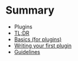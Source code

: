 # Summary

 - Plugins
  - [TL;DR](contents/plugins/tldr.md)
  - [Basics (for plugins)](contents/plugins/basics.md)
  - [Writing your first plugin](contents/plugins/writing.md)
  - [Guidelines](contents/plugins/guidelines.md)